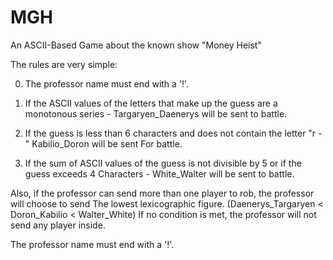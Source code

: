 # MGH
An ASCII-Based Game about the known show "Money Heist"


The rules are very simple:

0. The professor name must end with a '!'.

1. If the ASCII values of the letters that make up the guess are a monotonous series - Targaryen_Daenerys will be sent to battle.

2. If the guess is less than 6 characters and does not contain the letter "r -" Kabilio_Doron will be sent For battle.

3. If the sum of ASCII values of the guess is not divisible by 5 or if the guess exceeds 4
Characters - White_Walter will be sent to battle.

Also, if the professor can send more than one player to rob, the professor will choose to send
The lowest lexicographic figure.
(Daenerys_Targaryen < Doron_Kabilio < Walter_White)
If no condition is met, the professor will not send any player inside.


The professor name must end with a '!'.
